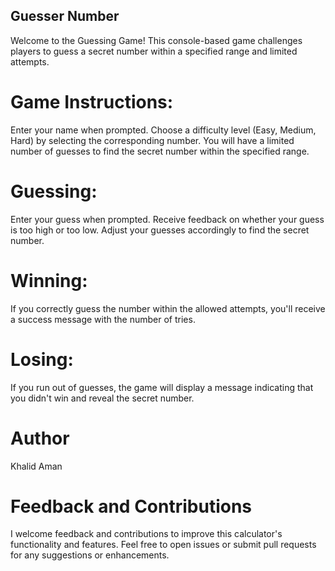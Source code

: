 ## Guesser Number
 
Welcome to the Guessing Game! This console-based game challenges players to guess a secret 
number within a specified range and limited attempts.

# Game Instructions:

Enter your name when prompted.
Choose a difficulty level (Easy, Medium, Hard) by selecting the corresponding number.
You will have a limited number of guesses to find the secret number within the specified range.

# Guessing:

Enter your guess when prompted.
Receive feedback on whether your guess is too high or too low.
Adjust your guesses accordingly to find the secret number.

# Winning:

If you correctly guess the number within the allowed attempts, you'll receive a success message 
with the number of tries.

# Losing:

If you run out of guesses, the game will display a message indicating that you didn't win and 
reveal the secret number.

# Author

Khalid Aman

# Feedback and Contributions

I welcome feedback and contributions to improve this calculator's functionality and features. Feel free to open issues or submit pull requests for any suggestions or enhancements.
